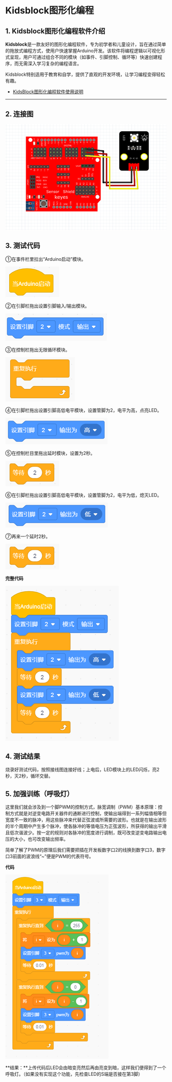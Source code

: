 
# Kidsblock图形化编程

## 1. Kidsblock图形化编程软件介绍

**Kidsblock**是一款友好的图形化编程软件，专为初学者和儿童设计，旨在通过简单的拖放式编程方式，使用户快速掌握Arduino开发。该软件将编程逻辑以可视化形式呈现，用户可通过组合不同的模块（如事件、引脚控制、循环等）快速创建程序，而无需深入学习复杂的编程语言。

Kidsblock特别适用于教育和自学，提供了直观的开发环境，让学习编程变得轻松有趣。

* [KidsBlock图形化编程软件使用说明](https://www.keyesrobot.cn/projects/KidsBlock)

---

## 2. 连接图

![](media/bac4bcdba3c9a1a1d4a238c702025ac8.png)

## 3. 测试代码

①在事件栏里拉出“Arduino启动”模块。

![](media/96b8e87d0f7f9c27b7d19373a2a06b88.png)

②在引脚栏拖出设置引脚输入/输出模块。

![](media/f1e158a6665efd2da794a1fb7faa4349.png)

③在控制栏拖出无限循环模块。

![](media/a317dcdeb6d7c5caa562d3f89875be00.png)

④在引脚栏拖出设置引脚高低电平模块，设置管脚为2，电平为高，点亮LED。

![](media/1a69f8d31505362aea6d3a5fa49c2128.png)

⑤在控制栏目里拖出延时模块，设置为2秒。

![](media/e4a5ee34c33ad4a21fe338c1e392aff9.png)

⑥在引脚栏拖出设置引脚高低电平模块，设置管脚为2，电平为低，熄灭LED。

![](media/d4d9284d8419f3628fb276ad0405d73d.png)

⑦再来一个延时2秒。

![](media/e4a5ee34c33ad4a21fe338c1e392aff9.png)

**完整代码**

![](media/01b9f10a2847be465bf0c07b1c3a3e44.png)

## 4. 测试结果

烧录好测试代码，按照接线图连接好线；上电后，LED模块上的LED闪烁，亮2秒，灭2秒，循环交替。

## 5. 加强训练（呼吸灯）

这里我们就会涉及到一个脚PWM的控制方式，脉宽调制（PWM）基本原理：控制方式就是对逆变电路开关器件的通断进行控制，使输出端得到一系列幅值相等但宽度不一致的脉冲，用这些脉冲来代替正弦波或所需要的波形。也就是在输出波形的半个周期中产生多个脉冲，使各脉冲的等值电压为正弦波形，所获得的输出平滑且低次谐波少。按一定的规则对各脉冲的宽度进行调制，既可改变逆变电路输出电压的大小，也可改变输出频率。

简单了解了PWM的原理后我们需要把插在开发板数字口2的线换到数字口3，数字口3前面的波浪线“~”便是PWM的代表符号。

**代码**

![](media/b89e2d9bec9ae3b79e60a5b76b885812.png)

**结果：**上传代码后LED会由暗变亮然后再由亮变到暗，这样我们便得到了一个呼吸灯。（如果没有实现这个功能，先检查LED的S端是否接在第3脚）

